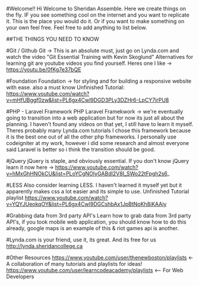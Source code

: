 #Welcome!!
Hi Welcome to Sheridan Assemble. Here we create things on the fly. IF you see something cool on the internet and you
want to replicate it. This is the place you would do it. Or if you want to make something on your own feel free.
Feel free to add anything to list below.




##THE THINGS YOU NEED TO KNOW



#Git / Github
Git -> This is an absolute must, just go on Lynda.com and watch the video "Git Essential Training with Kevin Skoglund"
Alternatives for learning git are youtube videos you find yourself. Heres one I like -> https://youtu.be/0fKg7e37bQE

#Foundation
Foundation -> for styling and for building a responsive website with ease. also a must know
Unfinished Tutorial: https://www.youtube.com/watch?v=mHfUBggf0zw&list=PL6gx4Cwl9DGD3PLy3DZHr6-LpCY7irPU8

#PHP - Laravel Framework
PHP Laravel Framekwork -> we're eventually going to transition into a web application but for now its just all
about the planning.
I haven't found any videos on that yet, I still have to learn it myself. Theres probably many Lynda.com tutorials
I chose this framework because it is the best one out of all the other php frameworks. I personally use codeigniter at
my work, however i did some research and almost everyone said Laravel is better so i think the transition should be
good.

#jQuery
jQuery is staple, and obviously essential. If you don't know jQuery learn it now here
-> https://www.youtube.com/watch?v=hMxGhHNOkCU&list=PLoYCgNOIyGABdI2V8I_SWo22tFpgh2s6_

#LESS
Also consider learning LESS. I haven't learned it myself yet but it apparently makes css a lot easier and its simple
to use. Unfinished Tutorial playlist https://www.youtube.com/watch?v=YQYJUeokqOY&list=PL6gx4Cwl9DGCshbAx1JpBtNoKh8iKAAiy

#Grabbing data from 3rd party API's
Learn how to grab data from 3rd party API's, if you took mobile web application, you should know how to do this
already, google maps is an example of this & riot games api is another.

#Lynda.com is your friend, use it, its great. And its free for us
http://lynda.sheridancollege.ca

#Other Resources
https://www.youtube.com/user/thenewboston/playlists <- A collaboration of many tutorials and playlists for ideas!
https://www.youtube.com/user/learncodeacademy/playlists <-- For Web Developers